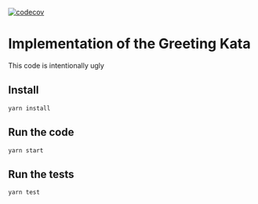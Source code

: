 [![codecov](https://codecov.io/github/AND-Digital-testing-mindset-Adam-Aaraon/and-workshop-automated-testing/branch/master/graph/badge.svg)](https://codecov.io/github/AND-Digital-testing-mindset-Adam-Aaraon/and-workshop-automated-testing/branch/master/graph/badge.svg)

# Implementation of the Greeting Kata

This code is intentionally ugly

## Install

`yarn install`

## Run the code

`yarn start`

## Run the tests

`yarn test`
